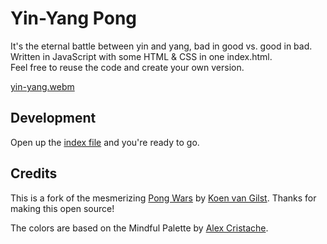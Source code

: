 # Yin-Yang Pong

It's the eternal battle between yin and yang, bad in good vs. good in bad. \
Written in JavaScript with some HTML & CSS in one index.html. \
Feel free to reuse the code and create your own version.

[yin-yang.webm](https://github.com/schlagmichdoch/yin-yang-pong/assets/52242352/99807c9d-9ac8-417c-813b-e0c837b468a9)

## Development

Open up the [index file](index.html) and you're ready to go.

## Credits

This is a fork of the mesmerizing [Pong Wars](https://pong-wars.koenvangilst.nl/) by [Koen van Gilst](https://koenvangilst.nl/). Thanks for making this open source!

The colors are based on the Mindful Palette by [Alex Cristache](https://twitter.com/AlexCristache/status/1738610343499157872).
